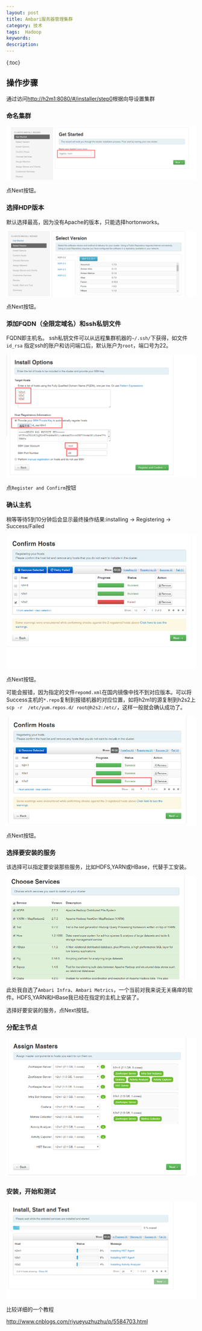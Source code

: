 ```yaml
---
layout: post
title: Ambari服务器管理集群
category: 技术
tags:  Hadoop
keywords: 
description:   
---
```



{:toc}

## 操作步骤

通过访问<http://h2m1:8080/#/installer/step0>根据向导设置集群

### 命名集群

![命名集群](//raw.githubusercontent.com/George5814/blog-pic/master/image/hadoop/Ambari-conf-guide-1.png)

点Next按钮。

### 选择HDP版本

默认选择最高，因为没有Apache的版本，只能选择hortonworks。

![选择版本号](//raw.githubusercontent.com/George5814/blog-pic/master/image/hadoop/Ambari-conf-guide-2.png)

点Next按钮。

### 添加FQDN（全限定域名）和ssh私钥文件

FQDN即主机名。
ssh私钥文件可以从远程集群机器的`~/.ssh/`下获得，如文件`id_rsa`
指定ssh的账户和访问端口后，默认账户为`root`，端口号为22。

![添加主机和私钥](//raw.githubusercontent.com/George5814/blog-pic/master/image/hadoop/Ambari-conf-guide-3.png)

点`Register and Confirm`按钮


### 确认主机

稍等等待5到10分钟后会显示最终操作结果:installing -> Registering -> Success/Failed

![确认主机](//raw.githubusercontent.com/George5814/blog-pic/master/image/hadoop/Ambari-conf-guide-4.png)

点Next按钮。

可能会报错，因为指定的文件`repomd.xml`在国内镜像中找不到对应版本。可以将Success主机的`*.repo`复制到报错机器的对应位置，如将h2m1的源复制到h2s2上
`scp -r  /etc/yum.repos.d/ root@h2s2:/etc/`，这样一般就会确认成功了。

![确认主机](//raw.githubusercontent.com/George5814/blog-pic/master/image/hadoop/Ambari-conf-guide-5.png)

点Next按钮。


### 选择要安装的服务

该选择可以指定要安装那些服务，比如HDFS,YARN或HBase，代替手工安装。

![安装的服务](//raw.githubusercontent.com/George5814/blog-pic/master/image/hadoop/Ambari-conf-guide-6.png)

此处我自选了`Ambari Infra`、`Ambari Metrics`，一个当前对我来说无关痛痒的软件。HDFS,YARN和HBase我已经在指定的主机上安装了。

选择好要安装的服务，点Next按钮。

### 分配主节点

![分配主节点](//raw.githubusercontent.com/George5814/blog-pic/master/image/hadoop/Ambari-conf-guide-7.png)

### 安装，开始和测试

![](//raw.githubusercontent.com/George5814/blog-pic/master/image/hadoop/Ambari-conf-guide-12.png)




比较详细的一个教程

<http://www.cnblogs.com/riyueyuzhuzhu/p/5584703.html>
